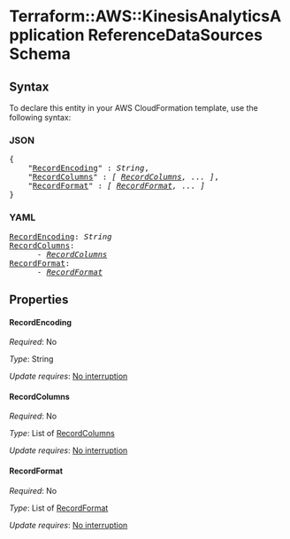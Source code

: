 # Terraform::AWS::KinesisAnalyticsApplication ReferenceDataSources Schema

## Syntax

To declare this entity in your AWS CloudFormation template, use the following syntax:

### JSON

<pre>
{
    "<a href="#recordencoding" title="RecordEncoding">RecordEncoding</a>" : <i>String</i>,
    "<a href="#recordcolumns" title="RecordColumns">RecordColumns</a>" : <i>[ <a href="referencedatasources-schema-recordcolumns.md">RecordColumns</a>, ... ]</i>,
    "<a href="#recordformat" title="RecordFormat">RecordFormat</a>" : <i>[ <a href="referencedatasources-schema-recordformat.md">RecordFormat</a>, ... ]</i>
}
</pre>

### YAML

<pre>
<a href="#recordencoding" title="RecordEncoding">RecordEncoding</a>: <i>String</i>
<a href="#recordcolumns" title="RecordColumns">RecordColumns</a>: <i>
      - <a href="referencedatasources-schema-recordcolumns.md">RecordColumns</a></i>
<a href="#recordformat" title="RecordFormat">RecordFormat</a>: <i>
      - <a href="referencedatasources-schema-recordformat.md">RecordFormat</a></i>
</pre>

## Properties

#### RecordEncoding

_Required_: No

_Type_: String

_Update requires_: [No interruption](https://docs.aws.amazon.com/AWSCloudFormation/latest/UserGuide/using-cfn-updating-stacks-update-behaviors.html#update-no-interrupt)

#### RecordColumns

_Required_: No

_Type_: List of <a href="referencedatasources-schema-recordcolumns.md">RecordColumns</a>

_Update requires_: [No interruption](https://docs.aws.amazon.com/AWSCloudFormation/latest/UserGuide/using-cfn-updating-stacks-update-behaviors.html#update-no-interrupt)

#### RecordFormat

_Required_: No

_Type_: List of <a href="referencedatasources-schema-recordformat.md">RecordFormat</a>

_Update requires_: [No interruption](https://docs.aws.amazon.com/AWSCloudFormation/latest/UserGuide/using-cfn-updating-stacks-update-behaviors.html#update-no-interrupt)

